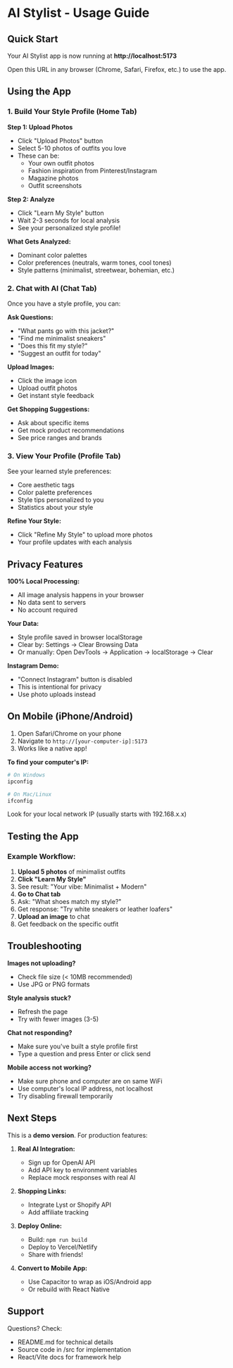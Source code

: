 # AI Stylist - Usage Guide

## Quick Start

Your AI Stylist app is now running at **http://localhost:5173**

Open this URL in any browser (Chrome, Safari, Firefox, etc.) to use the app.

## Using the App

### 1. Build Your Style Profile (Home Tab)

**Step 1: Upload Photos**
- Click "Upload Photos" button
- Select 5-10 photos of outfits you love
- These can be:
  - Your own outfit photos
  - Fashion inspiration from Pinterest/Instagram
  - Magazine photos
  - Outfit screenshots

**Step 2: Analyze**
- Click "Learn My Style" button
- Wait 2-3 seconds for local analysis
- See your personalized style profile!

**What Gets Analyzed:**
- Dominant color palettes
- Color preferences (neutrals, warm tones, cool tones)
- Style patterns (minimalist, streetwear, bohemian, etc.)

### 2. Chat with AI (Chat Tab)

Once you have a style profile, you can:

**Ask Questions:**
- "What pants go with this jacket?"
- "Find me minimalist sneakers"
- "Does this fit my style?"
- "Suggest an outfit for today"

**Upload Images:**
- Click the image icon
- Upload outfit photos
- Get instant style feedback

**Get Shopping Suggestions:**
- Ask about specific items
- Get mock product recommendations
- See price ranges and brands

### 3. View Your Profile (Profile Tab)

See your learned style preferences:
- Core aesthetic tags
- Color palette preferences
- Style tips personalized to you
- Statistics about your style

**Refine Your Style:**
- Click "Refine My Style" to upload more photos
- Your profile updates with each analysis

## Privacy Features

**100% Local Processing:**
- All image analysis happens in your browser
- No data sent to servers
- No account required

**Your Data:**
- Style profile saved in browser localStorage
- Clear by: Settings → Clear Browsing Data
- Or manually: Open DevTools → Application → localStorage → Clear

**Instagram Demo:**
- "Connect Instagram" button is disabled
- This is intentional for privacy
- Use photo uploads instead

## On Mobile (iPhone/Android)

1. Open Safari/Chrome on your phone
2. Navigate to `http://[your-computer-ip]:5173`
3. Works like a native app!

**To find your computer's IP:**
```bash
# On Windows
ipconfig

# On Mac/Linux
ifconfig
```

Look for your local network IP (usually starts with 192.168.x.x)

## Testing the App

### Example Workflow:

1. **Upload 5 photos** of minimalist outfits
2. **Click "Learn My Style"**
3. See result: "Your vibe: Minimalist + Modern"
4. **Go to Chat tab**
5. Ask: "What shoes match my style?"
6. Get response: "Try white sneakers or leather loafers"
7. **Upload an image** to chat
8. Get feedback on the specific outfit

## Troubleshooting

**Images not uploading?**
- Check file size (< 10MB recommended)
- Use JPG or PNG formats

**Style analysis stuck?**
- Refresh the page
- Try with fewer images (3-5)

**Chat not responding?**
- Make sure you've built a style profile first
- Type a question and press Enter or click send

**Mobile access not working?**
- Make sure phone and computer are on same WiFi
- Use computer's local IP address, not localhost
- Try disabling firewall temporarily

## Next Steps

This is a **demo version**. For production features:

1. **Real AI Integration:**
   - Sign up for OpenAI API
   - Add API key to environment variables
   - Replace mock responses with real AI

2. **Shopping Links:**
   - Integrate Lyst or Shopify API
   - Add affiliate tracking

3. **Deploy Online:**
   - Build: `npm run build`
   - Deploy to Vercel/Netlify
   - Share with friends!

4. **Convert to Mobile App:**
   - Use Capacitor to wrap as iOS/Android app
   - Or rebuild with React Native

## Support

Questions? Check:
- README.md for technical details
- Source code in /src for implementation
- React/Vite docs for framework help
